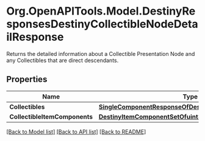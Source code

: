 # Org.OpenAPITools.Model.DestinyResponsesDestinyCollectibleNodeDetailResponse
Returns the detailed information about a Collectible Presentation Node and any Collectibles that are direct descendants.

## Properties

Name | Type | Description | Notes
------------ | ------------- | ------------- | -------------
**Collectibles** | [**SingleComponentResponseOfDestinyCollectiblesComponent**](SingleComponentResponseOfDestinyCollectiblesComponent.md) |  | [optional] 
**CollectibleItemComponents** | [**DestinyItemComponentSetOfuint32**](DestinyItemComponentSetOfuint32.md) |  | [optional] 

[[Back to Model list]](../README.md#documentation-for-models) [[Back to API list]](../README.md#documentation-for-api-endpoints) [[Back to README]](../README.md)


